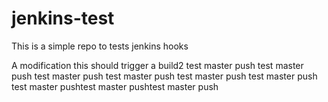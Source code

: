 # jenkins-test
This is a simple repo to tests jenkins hooks

A modification this should trigger a build2
test master push
test master push
test master push
test master push
test master push
test master push
test master pushtest master pushtest master push
